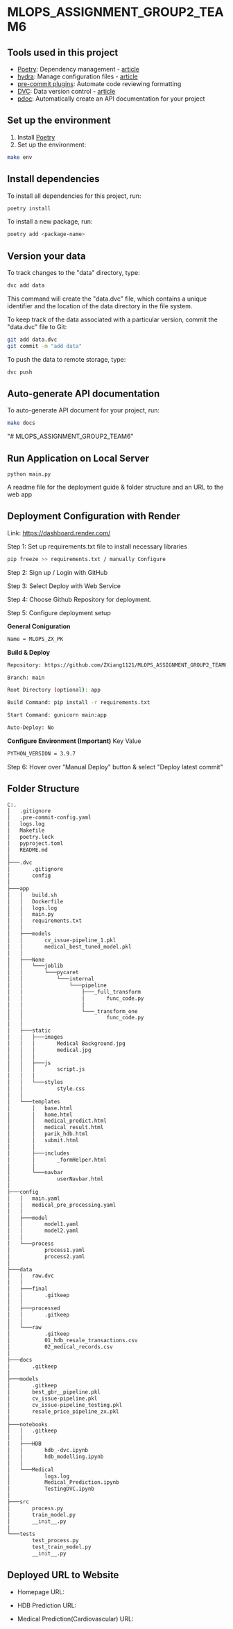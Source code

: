 # MLOPS_ASSIGNMENT_GROUP2_TEAM6

## Tools used in this project

- [Poetry](https://towardsdatascience.com/how-to-effortlessly-publish-your-python-package-to-pypi-using-poetry-44b305362f9f): Dependency management - [article](https://mathdatasimplified.com/2023/06/12/poetry-a-better-way-to-manage-python-dependencies/)
- [hydra](https://hydra.cc/): Manage configuration files - [article](https://mathdatasimplified.com/2023/05/25/stop-hard-coding-in-a-data-science-project-use-configuration-files-instead/)
- [pre-commit plugins](https://pre-commit.com/): Automate code reviewing formatting
- [DVC](https://dvc.org/): Data version control - [article](https://mathdatasimplified.com/2023/02/20/introduction-to-dvc-data-version-control-tool-for-machine-learning-projects-2/)
- [pdoc](https://github.com/pdoc3/pdoc): Automatically create an API documentation for your project

## Set up the environment

1. Install [Poetry](https://python-poetry.org/docs/#installation)
2. Set up the environment:

```bash
make env
```

## Install dependencies

To install all dependencies for this project, run:

```bash
poetry install
```

To install a new package, run:

```bash
poetry add <package-name>
```

## Version your data

To track changes to the "data" directory, type:

```bash
dvc add data
```

This command will create the "data.dvc" file, which contains a unique identifier and the location of the data directory in the file system.

To keep track of the data associated with a particular version, commit the "data.dvc" file to Git:

```bash
git add data.dvc
git commit -m "add data"
```

To push the data to remote storage, type:

```bash
dvc push
```

## Auto-generate API documentation

To auto-generate API document for your project, run:

```bash
make docs
```

"# MLOPS_ASSIGNMENT_GROUP2_TEAM6"

## Run Application on Local Server

```
python main.py

```

A readme file for the deployment guide & folder structure and an URL to the
web app

## Deployment Configuration with Render

Link: https://dashboard.render.com/

Step 1: Set up requirements.txt file to install necessary libraries

```bash
pip freeze >> requirements.txt / manually Configure

```

Step 2: Sign up / Login with GitHub

Step 3: Select Deploy with Web Service

Step 4: Choose Github Repository for deployment.

Step 5: Configure deployment setup

**General Coniguration**

```bash
Name = MLOPS_ZX_PK
```

**Build & Deploy**

```bash
Repository: https://github.com/ZXiang1121/MLOPS_ASSIGNMENT_GROUP2_TEAM6

Branch: main

Root Directory (optional): app

Build Command: pip install -r requirements.txt

Start Command: gunicorn main:app

Auto-Deploy: No

```

**Configure Environment (Important)**
Key Value

```bash
PYTHON_VERSION = 3.9.7
```

Step 6: Hover over "Manual Deploy" button & select "Deploy latest commit"

## Folder Structure

```Bash
C:.
│   .gitignore
│   .pre-commit-config.yaml
│   logs.log
│   Makefile
│   poetry.lock
│   pyproject.toml
│   README.md
│
├───.dvc
│       .gitignore
│       config
│
├───app
│   │   build.sh
│   │   Dockerfile
│   │   logs.log
│   │   main.py
│   │   requirements.txt
│   │
│   ├───models
│   │       cv_issue-pipeline_1.pkl
│   │       medical_best_tuned_model.pkl
│   │
│   ├───None
│   │   └───joblib
│   │       └───pycaret
│   │           └───internal
│   │               └───pipeline
│   │                   ├───_full_transform
│   │                   │       func_code.py
│   │                   │
│   │                   └───_transform_one
│   │                           func_code.py
│   │
│   ├───static
│   │   ├───images
│   │   │       Medical Background.jpg
│   │   │       medical.jpg
│   │   │
│   │   ├───js
│   │   │       script.js
│   │   │
│   │   └───styles
│   │           style.css
│   │
│   └───templates
│       │   base.html
│       │   home.html
│       │   medical_predict.html
│       │   medical_result.html
│       │   parik_hdb.html
│       │   submit.html
│       │
│       ├───includes
│       │       _formHelper.html
│       │
│       └───navbar
│               userNavbar.html
│
├───config
│   │   main.yaml
│   │   medical_pre_processing.yaml
│   │
│   ├───model
│   │       model1.yaml
│   │       model2.yaml
│   │
│   └───process
│           process1.yaml
│           process2.yaml
│
├───data
│   │   raw.dvc
│   │
│   ├───final
│   │       .gitkeep
│   │
│   ├───processed
│   │       .gitkeep
│   │
│   └───raw
│           .gitkeep
│           01_hdb_resale_transactions.csv
│           02_medical_records.csv
│
├───docs
│       .gitkeep
│
├───models
│       .gitkeep
│       best_gbr__pipeline.pkl
│       cv_issue-pipeline.pkl
│       cv_issue-pipeline_testing.pkl
│       resale_price_pipeline_zx.pkl
│
├───notebooks
│   │   .gitkeep
│   │
│   ├───HDB
│   │       hdb_-dvc.ipynb
│   │       hdb_modelling.ipynb
│   │
│   └───Medical
│           logs.log
│           Medical_Prediction.ipynb
│           TestingDVC.ipynb
│
├───src
│       process.py
│       train_model.py
│       __init__.py
│
└───tests
        test_process.py
        test_train_model.py
        __init__.py
```

## Deployed URL to Website

- Homepage URL:

- HDB Prediction URL:

- Medical Prediction(Cardiovascular) URL:
